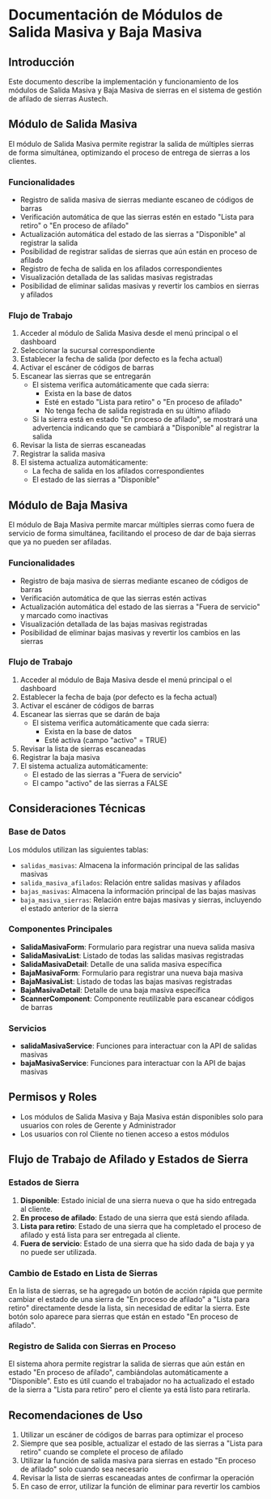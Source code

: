 # Documentación de Módulos de Salida Masiva y Baja Masiva

## Introducción

Este documento describe la implementación y funcionamiento de los módulos de Salida Masiva y Baja Masiva de sierras en el sistema de gestión de afilado de sierras Austech.

## Módulo de Salida Masiva

El módulo de Salida Masiva permite registrar la salida de múltiples sierras de forma simultánea, optimizando el proceso de entrega de sierras a los clientes.

### Funcionalidades

- Registro de salida masiva de sierras mediante escaneo de códigos de barras
- Verificación automática de que las sierras estén en estado "Lista para retiro" o "En proceso de afilado"
- Actualización automática del estado de las sierras a "Disponible" al registrar la salida
- Posibilidad de registrar salidas de sierras que aún están en proceso de afilado
- Registro de fecha de salida en los afilados correspondientes
- Visualización detallada de las salidas masivas registradas
- Posibilidad de eliminar salidas masivas y revertir los cambios en sierras y afilados

### Flujo de Trabajo

1. Acceder al módulo de Salida Masiva desde el menú principal o el dashboard
2. Seleccionar la sucursal correspondiente
3. Establecer la fecha de salida (por defecto es la fecha actual)
4. Activar el escáner de códigos de barras
5. Escanear las sierras que se entregarán
   - El sistema verifica automáticamente que cada sierra:
     - Exista en la base de datos
     - Esté en estado "Lista para retiro" o "En proceso de afilado"
     - No tenga fecha de salida registrada en su último afilado
   - Si la sierra está en estado "En proceso de afilado", se mostrará una advertencia indicando que se cambiará a "Disponible" al registrar la salida
6. Revisar la lista de sierras escaneadas
7. Registrar la salida masiva
8. El sistema actualiza automáticamente:
   - La fecha de salida en los afilados correspondientes
   - El estado de las sierras a "Disponible"

## Módulo de Baja Masiva

El módulo de Baja Masiva permite marcar múltiples sierras como fuera de servicio de forma simultánea, facilitando el proceso de dar de baja sierras que ya no pueden ser afiladas.

### Funcionalidades

- Registro de baja masiva de sierras mediante escaneo de códigos de barras
- Verificación automática de que las sierras estén activas
- Actualización automática del estado de las sierras a "Fuera de servicio" y marcado como inactivas
- Visualización detallada de las bajas masivas registradas
- Posibilidad de eliminar bajas masivas y revertir los cambios en las sierras

### Flujo de Trabajo

1. Acceder al módulo de Baja Masiva desde el menú principal o el dashboard
2. Establecer la fecha de baja (por defecto es la fecha actual)
3. Activar el escáner de códigos de barras
4. Escanear las sierras que se darán de baja
   - El sistema verifica automáticamente que cada sierra:
     - Exista en la base de datos
     - Esté activa (campo "activo" = TRUE)
5. Revisar la lista de sierras escaneadas
6. Registrar la baja masiva
7. El sistema actualiza automáticamente:
   - El estado de las sierras a "Fuera de servicio"
   - El campo "activo" de las sierras a FALSE

## Consideraciones Técnicas

### Base de Datos

Los módulos utilizan las siguientes tablas:

- `salidas_masivas`: Almacena la información principal de las salidas masivas
- `salida_masiva_afilados`: Relación entre salidas masivas y afilados
- `bajas_masivas`: Almacena la información principal de las bajas masivas
- `baja_masiva_sierras`: Relación entre bajas masivas y sierras, incluyendo el estado anterior de la sierra

### Componentes Principales

- **SalidaMasivaForm**: Formulario para registrar una nueva salida masiva
- **SalidaMasivaList**: Listado de todas las salidas masivas registradas
- **SalidaMasivaDetail**: Detalle de una salida masiva específica
- **BajaMasivaForm**: Formulario para registrar una nueva baja masiva
- **BajaMasivaList**: Listado de todas las bajas masivas registradas
- **BajaMasivaDetail**: Detalle de una baja masiva específica
- **ScannerComponent**: Componente reutilizable para escanear códigos de barras

### Servicios

- **salidaMasivaService**: Funciones para interactuar con la API de salidas masivas
- **bajaMasivaService**: Funciones para interactuar con la API de bajas masivas

## Permisos y Roles

- Los módulos de Salida Masiva y Baja Masiva están disponibles solo para usuarios con roles de Gerente y Administrador
- Los usuarios con rol Cliente no tienen acceso a estos módulos

## Flujo de Trabajo de Afilado y Estados de Sierra

### Estados de Sierra

1. **Disponible**: Estado inicial de una sierra nueva o que ha sido entregada al cliente.
2. **En proceso de afilado**: Estado de una sierra que está siendo afilada.
3. **Lista para retiro**: Estado de una sierra que ha completado el proceso de afilado y está lista para ser entregada al cliente.
4. **Fuera de servicio**: Estado de una sierra que ha sido dada de baja y ya no puede ser utilizada.

### Cambio de Estado en Lista de Sierras

En la lista de sierras, se ha agregado un botón de acción rápida que permite cambiar el estado de una sierra de "En proceso de afilado" a "Lista para retiro" directamente desde la lista, sin necesidad de editar la sierra. Este botón solo aparece para sierras que están en estado "En proceso de afilado".

### Registro de Salida con Sierras en Proceso

El sistema ahora permite registrar la salida de sierras que aún están en estado "En proceso de afilado", cambiándolas automáticamente a "Disponible". Esto es útil cuando el trabajador no ha actualizado el estado de la sierra a "Lista para retiro" pero el cliente ya está listo para retirarla.

## Recomendaciones de Uso

1. Utilizar un escáner de códigos de barras para optimizar el proceso
2. Siempre que sea posible, actualizar el estado de las sierras a "Lista para retiro" cuando se complete el proceso de afilado
3. Utilizar la función de salida masiva para sierras en estado "En proceso de afilado" solo cuando sea necesario
4. Revisar la lista de sierras escaneadas antes de confirmar la operación
5. En caso de error, utilizar la función de eliminar para revertir los cambios
